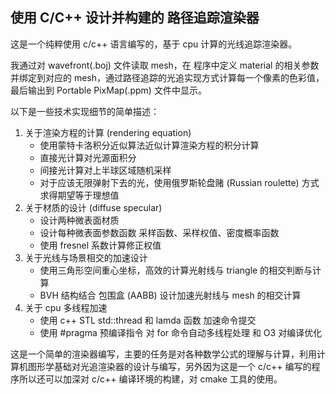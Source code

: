 ## 使用 C/C++ 设计并构建的 路径追踪渲染器

这是一个纯粹使用 c/c++ 语言编写的，基于 cpu 计算的光线追踪渲染器。

我通过对 wavefront(.boj) 文件读取 mesh，在 程序中定义 material 的相关参数并绑定到对应的 mesh，通过路径追踪的光追实现方式计算每一个像素的色彩值，最后输出到 Portable PixMap(.ppm) 文件中显示。

以下是一些技术实现细节的简单描述：

1. 关于渲染方程的计算 (rendering equation)
    - 使用蒙特卡洛积分近似算法近似计算渲染方程的积分计算
    - 直接光计算对光源面积分
    - 间接光计算对上半球区域随机采样
    - 对于应该无限弹射下去的光，使用俄罗斯轮盘赌 (Russian roulette) 方式求得期望等于理想值
2. 关于材质的设计 (diffuse specular)
    - 设计两种微表面材质
    - 设计每种微表面参数函数 采样函数、采样权值、密度概率函数
    - 使用 fresnel 系数计算修正权值
3. 关于光线与场景相交的加速设计
    - 使用三角形空间重心坐标，高效的计算光射线与 triangle 的相交判断与计算
    - BVH 结构结合 包围盒 (AABB) 设计加速光射线与 mesh 的相交计算
4. 关于 cpu 多线程加速
    - 使用 c++ STL std::thread 和 lamda 函数 加速命令提交
    - 使用 #pragma 预编译指令 对 for 命令自动多线程处理 和 O3 对编译优化

这是一个简单的渲染器编写，主要的任务是对各种数学公式的理解与计算，利用计算机图形学基础对光追渲染器的设计与编写，另外因为这是一个 c/c++ 编写的程序所以还可以加深对 c/c++ 编译环境的构建，对 cmake 工具的使用。

